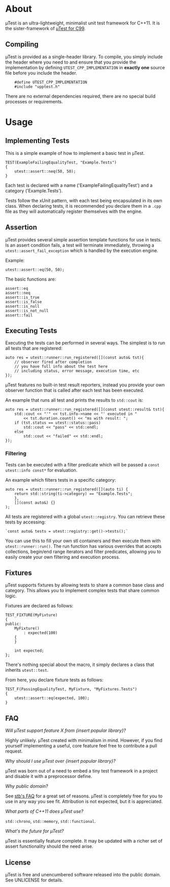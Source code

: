 # About #

µTest is an ultra-lightweight, minimalist unit test framework for C++11. It is the sister-framework of [µTest for C99](https://github.com/evolutional/utest).


## Compiling ##

µTest is provided as a single-header library. To compile, you simply include the header where you need to and ensure that you provide the implementation by defining `UTEST_CPP_IMPLEMENTATION` in **exactly one** source file before you include the header.

		#define UTEST_CPP_IMPLEMENTATION
		#include "upptest.h"

There are no external dependencies required, there are no special build processes or requirements.

# Usage #

## Implementing Tests ##

This is a simple example of how to implement a basic test in µTest.

	TEST(ExampleFailingEqualityTest, "Example.Tests")
	{
		utest::assert::neq(50, 50);
	}

Each test is declared with a name ('ExampleFailingEqualityTest') and a category ('Example.Tests').

Tests follow the xUnit pattern, with each test being encapsulated in its own class. When declaring tests, it is recommended you declare them in a `.cpp` file as they will automatically register themselves with the engine.

## Assertion ##

µTest provides several simple assertion template functions for use in tests. Is an assert condition fails, a test will terminate immediately, throwing a `utest::assert_fail_exception` which is handled by the execution engine.

Example:

	utest::assert::eq(50, 50);

The basic functions are:

	assert::eq
	assert::neq
	assert::is_true
	assert::is_false
	assert::is_null
	assert::is_not_null
	assert::fail
 
## Executing Tests ##

Executing the tests can be performed in several ways. The simplest is to run all tests that are registered:

	auto res = utest::runner::run_registered([](const auto& tst){
		// observer fired after completion
		// you have full info about the test here
		// including status, error message, execution time, etc
	});

µTest features no built-in test result reporters, instead you provide your own observer function that is called after each test has been executed.

An example that runs all test and prints the results to `std::cout` is:

	auto res = utest::runner::run_registered([](const utest::result& tst){
		std::cout << "'" << tst.info->name << "' executed in "
			<< tst.duration.count() << "ms with result: ";
		if (tst.status == utest::status::pass)
			std::cout << "pass" << std::endl;
		else
			std::cout << "failed" << std::endl;
	});

### Filtering ###

Tests can be executed with a filter predicate which will be passed a `const utest::info const*` for evaluation. 

An example which filters tests in a specific category:

	auto res = utest::runner::run_registered([](auto ti) {
		return std::string(ti->category) == "Example.Tests"; 
		},	
		[](const auto&) {}
	);

All tests are registered with a global `utest::registry`.  You can retrieve these tests by accessing:

	`const auto& tests = utest::registry::get()->tests();`

You can use this to fill your own stl containers and then execute them with `utest::runner::run()`. The run function has various overrides that accepts collections, begin/end range iterators and filter predicates, allowing you to easily create your own filtering and execution process.

## Fixtures ##

µTest supports fixtures by allowing tests to share a common base class and category. This allows you to implement complex tests that share common logic.

Fixtures are declared as follows:

	TEST_FIXTURE(MyFixture)
	{
	public:
		MyFixture()
			: expected(100)
		{		
		}

		int expected;
	};

There's nothing special about the macro, it simply declares a class that inherits `utest::test`.

From here, you declare fixture tests as follows:

	TEST_F(PassingEqualityTest, MyFixture, "MyFixtures.Tests")
	{
		utest::assert::eq(expected, 100);
	}


## FAQ ##

*Will µTest support feature X from {insert popular library}?*

Highly unlikely. µTest created with minimalism in mind. However, if you find yourself implementing a useful, core feature feel free to contribute a pull request.

*Why should I use µTest over {insert popular library}?*

µTest was born out of a need to embed a tiny test framework in a project and disable it with a preprocessor define. 

*Why public domain?*

See [stb's FAQ](https://github.com/nothings/stb) for a great set of reasons. µTest is completely free for you to use in any way you see fit. Attribution is not expected, but it is appreciated.

*What parts of C++11 does µTest use?*

`std::chrono`, `std::memory`, `std::functional`.

*What's the future for µTest?*

µTest is essentially feature complete. It may be updated with a richer set of assert functionality should the need arise.

## License ##

µTest is free and unencumbered software released into the public domain. See UNLICENSE for details.
